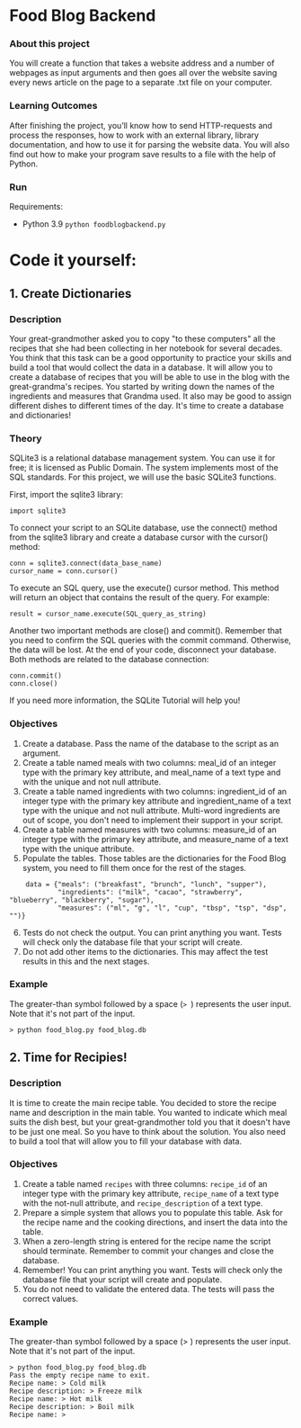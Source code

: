 # Food Blog Backend

### About this project
You will create a function that takes a website address and a number of webpages as input arguments and then goes all over the website saving every news article on the page to a separate .txt file on your computer.

### Learning Outcomes
After finishing the project, you’ll know how to send HTTP-requests and process the responses, how to work with an external library, library documentation, and how to use it for parsing the website data. You will also find out how to make your program save results to a file with the help of Python.

### Run

Requirements:
- Python 3.9
`python foodblogbackend.py`

# Code it yourself:

## 1. Create Dictionaries

### Description

Your great-grandmother asked you to copy "to these computers" all the recipes that she had been collecting in her notebook for several decades. You think that this task can be a good opportunity to practice your skills and build a tool that would collect the data in a database. It will allow you to create a database of recipes that you will be able to use in the blog with the great-grandma's recipes. You started by writing down the names of the ingredients and measures that Grandma used. It also may be good to assign different dishes to different times of the day. It's time to create a database and dictionaries!

### Theory

SQLite3 is a relational database management system. You can use it for free; it is licensed as Public Domain. The system implements most of the SQL standards. For this project, we will use the basic SQLite3 functions.

First, import the sqlite3 library:
```
import sqlite3
```
To connect your script to an SQLite database, use the connect() method from the sqlite3 library and create a database cursor with the cursor() method:
```
conn = sqlite3.connect(data_base_name)
cursor_name = conn.cursor()
```
To execute an SQL query, use the execute() cursor method. This method will return an object that contains the result of the query. For example:
```
result = cursor_name.execute(SQL_query_as_string)
```
Another two important methods are close() and commit(). Remember that you need to confirm the SQL queries with the commit command. Otherwise, the data will be lost. At the end of your code, disconnect your database. Both methods are related to the database connection:
```
conn.commit()
conn.close()
```
If you need more information, the SQLite Tutorial will help you!

### Objectives

1. Create a database. Pass the name of the database to the script as an argument.
2. Create a table named meals with two columns: meal_id of an integer type with the primary key attribute, and meal_name of a text type and with the unique and not null attribute.
3. Create a table named ingredients with two columns: ingredient_id of an integer type with the primary key attribute and ingredient_name of a text type with the unique and not null attribute. Multi-word ingredients are out of scope, you don't need to implement their support in your script.
4. Create a table named measures with two columns: measure_id of an integer type with the primary key attribute, and measure_name of a text type with the unique attribute.
5. Populate the tables. Those tables are the dictionaries for the Food Blog system, you need to fill them once for the rest of the stages.
```
    data = {"meals": ("breakfast", "brunch", "lunch", "supper"),
            "ingredients": ("milk", "cacao", "strawberry", "blueberry", "blackberry", "sugar"),
            "measures": ("ml", "g", "l", "cup", "tbsp", "tsp", "dsp", "")}
```
6. Tests do not check the output. You can print anything you want. Tests will check only the database file that your script will create.
7. Do not add other items to the dictionaries. This may affect the test results in this and the next stages.

### Example

The greater-than symbol followed by a space (`> `) represents the user input. Note that it's not part of the input.
```
> python food_blog.py food_blog.db
```

## 2. Time for Recipies!

### Description

It is time to create the main recipe table. You decided to store the recipe name and description in the main table. You wanted to indicate which meal suits the dish best, but your great-grandmother told you that it doesn't have to be just one meal. So you have to think about the solution. You also need to build a tool that will allow you to fill your database with data.

### Objectives

1. Create a table named `recipes` with three columns: `recipe_id` of an integer type with the primary key attribute, `recipe_name` of a text type with the not-null attribute, and `recipe_description` of a text type.
2. Prepare a simple system that allows you to populate this table. Ask for the recipe name and the cooking directions, and insert the data into the table.
3. When a zero-length string is entered for the recipe name the script should terminate. Remember to commit your changes and close the database.
4. Remember! You can print anything you want. Tests will check only the database file that your script will create and populate.
5. You do not need to validate the entered data. The tests will pass the correct values.

### Example

The greater-than symbol followed by a space (> ) represents the user input. Note that it's not part of the input.
```
> python food_blog.py food_blog.db
Pass the empty recipe name to exit.
Recipe name: > Cold milk
Recipe description: > Freeze milk
Recipe name: > Hot milk
Recipe description: > Boil milk
Recipe name: >
```

